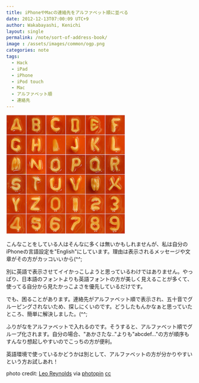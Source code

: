 ```yaml
---
title: iPhoneやMacの連絡先をアルファベット順に並べる
date: 2012-12-13T07:00:09 UTC+9
author: Wakabayashi, Kenichi
layout: single
permalink: /note/sort-of-address-book/
image : /assets/images/common/ogp.png
categories: note
tags:
  - Hack
  - iPad
  - iPhone
  - iPod touch
  - Mac
  - アルファベット順
  - 連絡先
---
```

![alphabet](/assets/images/2012/12/small__3491396612.jpg)

こんなことをしている人はそんなに多くは無いかもしれませんが、私は自分のiPhoneの言語設定を"English"にしています。理由は表示されるメッセージや文章がその方がカッコいいから(^^;

別に英語で表示させてイイかっこしようと思っているわけではありません。やっぱり、日本語のフォントよりも英語フォントの方が美しく見えることが多くて、使ってる自分から見たかっこよさを優先しているだけです。

でも、困ることがあります。連絡先がアルファベット順で表示され、五十音でグルーピングされないため、探しにくいのです。どうしたもんかなぁと思っていたところ、簡単に解決しました。(^^;

ふりがなをアルファベットで入れるのです。そうすると、アルファベット順でグループ化されます。自分の場合、"あかさたな.."よりも"abcdef..."の方が順序もすんなり想起しやすいのでこっちの方が便利。

英語環境で使っているかどうかは別として、アルファベットの方が分かりやすいという方お試しあれ！

photo credit: [Leo Reynolds](http://www.flickr.com/photos/lwr/3491396612/) via [photopin](http://photopin.com) [cc](http://creativecommons.org/licenses/by-nc-sa/2.0/)